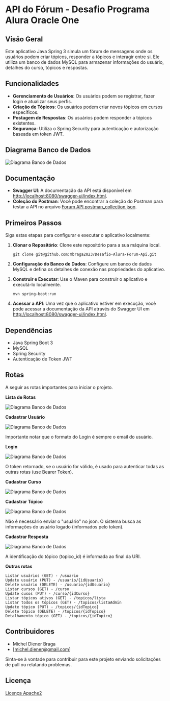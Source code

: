 # API do Fórum -  Desafio Programa Alura Oracle One

## Visão Geral
Este aplicativo Java Spring 3 simula um fórum de mensagens onde os usuários podem criar tópicos, responder a tópicos e interagir entre si. Ele utiliza um banco de dados MySQL para armazenar informações do usuário, detalhes do curso, tópicos e respostas.

## Funcionalidades
- **Gerenciamento de Usuários**: Os usuários podem se registrar, fazer login e atualizar seus perfis.
- **Criação de Tópicos**: Os usuários podem criar novos tópicos em cursos específicos.
- **Postagem de Respostas**: Os usuários podem responder a tópicos existentes.
- **Segurança**: Utiliza o Spring Security para autenticação e autorização baseada em token JWT.

## Diagrama Banco de Dados
![Diagrama Banco de Dados](src/main/resources/uml-db.png)


## Documentação
- **Swagger UI**: A documentação da API está disponível em [http://localhost:8080/swagger-ui/index.html](http://localhost:8080/swagger-ui/index.html).
- **Coleção do Postman**: Você pode encontrar a coleção do Postman para testar a API no arquivo [Forum API.postman_collection.json](Forum%20API.postman_collection.json).

## Primeiros Passos
Siga estas etapas para configurar e executar o aplicativo localmente:

1. **Clonar o Repositório**: Clone este repositório para a sua máquina local.
   ```
   git clone git@github.com:mbraga2023/Desafio-Alura-Forum-Api.git
   ```

2. **Configuração do Banco de Dados**: Configure um banco de dados MySQL e defina os detalhes de conexão nas propriedades do aplicativo.

3. **Construir e Executar**: Use o Maven para construir o aplicativo e executá-lo localmente.
   ```
   mvn spring-boot:run
   ```

4. **Acessar a API**: Uma vez que o aplicativo estiver em execução, você pode acessar a documentação da API através do Swagger UI em [http://localhost:8080/swagger-ui/index.html](http://localhost:8080/swagger-ui/index.html).

## Dependências
- Java Spring Boot 3
- MySQL
- Spring Security
- Autenticação de Token JWT

## Rotas

A seguir as rotas importantes para iniciar o projeto.

**Lista de Rotas**

![Diagrama Banco de Dados](src/main/resources/postman-1.png)

**Cadastrar Usuário**

  ![Diagrama Banco de Dados](src/main/resources/postman-2.png)

Importante notar que o formato do Login é sempre o email do usuário.

**Login**

![Diagrama Banco de Dados](src/main/resources/postman-3.png)

O token retornado, se o usuário for válido, é usado para autenticar todas as outras rotas (use Bearer Token).


**Cadastrar Curso**

![Diagrama Banco de Dados](src/main/resources/postman-4.png)

**Cadastrar Tópico**

![Diagrama Banco de Dados](src/main/resources/postman-5.png)

Não é necessário enviar o "usuário" no json. O sistema busca as informações do usuário logado (informados pelo token).

**Cadastrar Resposta**

![Diagrama Banco de Dados](src/main/resources/postman-6.png)

A identificação do tópico (topico_id) é informada ao final da URI.

**Outras rotas**
   ```
Listar usuários (GET) - /usuario
Update usuário (PUT) - /usuario/{idUsuario}
Delete usuário (DELETE) - /usuario/{idUsuario}
Listar cursos (GET) - /curso
Update cusos (PUT) - /curso/{idCurso}
Listar tópicos ativos (GET) - /topicos/lista
Listar todos os tópicos (GET) - /topicos/listaAdmin
Update tópico (PUT) - /topicos/{idTopico}
Delete tópico (DELETE) - /topicos/{idTopico}
Detalhamento tópico (GET) - /topicos/{idTopico}
   ```


## Contribuidores
- Michel Diener Braga
- [michel.diener@gmail.com]

Sinta-se à vontade para contribuir para este projeto enviando solicitações de pull ou relatando problemas.

## Licença
[Licença Apache2](LICENSE)

